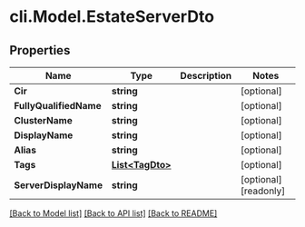 # cli.Model.EstateServerDto

## Properties

Name | Type | Description | Notes
------------ | ------------- | ------------- | -------------
**Cir** | **string** |  | [optional] 
**FullyQualifiedName** | **string** |  | [optional] 
**ClusterName** | **string** |  | [optional] 
**DisplayName** | **string** |  | [optional] 
**Alias** | **string** |  | [optional] 
**Tags** | [**List&lt;TagDto&gt;**](TagDto.md) |  | [optional] 
**ServerDisplayName** | **string** |  | [optional] [readonly] 

[[Back to Model list]](../README.md#documentation-for-models) [[Back to API list]](../README.md#documentation-for-api-endpoints) [[Back to README]](../README.md)

